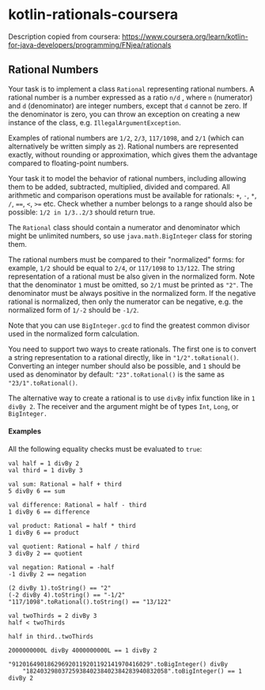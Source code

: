 # kotlin-rationals-coursera

Description copied from coursera: https://www.coursera.org/learn/kotlin-for-java-developers/programming/FNjea/rationals

## Rational Numbers

Your task is to implement a class `Rational` representing rational numbers.
A rational number is a number expressed as a ratio `n/d` , where `n` (numerator)
and `d` (denominator) are integer numbers, except that `d` cannot be zero.
If the denominator is zero, you can throw an exception on creating a new
instance of the class, e.g. `IllegalArgumentException`.

Examples of rational numbers are `1/2`, `2/3`, `117/1098`, and `2/1` (which
can alternatively be written simply as `2`).
Rational numbers are represented exactly, without rounding or
approximation, which gives them the advantage compared to floating-point numbers.

Your task it to model the behavior of rational numbers, including allowing them
to be added, subtracted, multiplied, divided and compared.
All arithmetic and comparison operations must be available for rationals:
`+`, `-`, `*`, `/`, `==`, `<`, `>=` etc.
Check whether a number belongs to a range should also be possible:
`1/2 in 1/3..2/3` should return true.

The `Rational` class should contain a numerator and denominator which might be
unlimited numbers, so use `java.math.BigInteger` class for storing them.

The rational numbers must be compared to their "normalized" forms:
for example, `1/2` should be equal to `2/4`, or `117/1098` to `13/122`.
The string representation of a rational must be also given in the normalized form.
Note that the denominator `1` must be omitted, so `2/1` must be printed as `"2"`.
The denominator must be always positive in the normalized form.
If the negative rational is normalized, then only the numerator can be negative, e.g.
the normalized form of `1/-2` should be `-1/2`.

Note that you can use `BigInteger.gcd` to find the greatest common divisor
used in the normalized form calculation.

You need to support two ways to create rationals. The first one is to convert
a string representation to a rational directly, like in `"1/2".toRational()`.
Converting an integer number should also be possible, and `1` should be used
as denominator by default: `"23".toRational()` is the same as `"23/1".toRational()`.

The alternative way to create a rational is to use `divBy` infix function
like in `1 divBy 2`. The receiver and the argument might be of types `Int`,
`Long`, or `BigInteger.`


#### Examples

All the following equality checks must be evaluated to `true`:

```
val half = 1 divBy 2
val third = 1 divBy 3

val sum: Rational = half + third
5 divBy 6 == sum

val difference: Rational = half - third
1 divBy 6 == difference

val product: Rational = half * third
1 divBy 6 == product

val quotient: Rational = half / third
3 divBy 2 == quotient

val negation: Rational = -half
-1 divBy 2 == negation

(2 divBy 1).toString() == "2"
(-2 divBy 4).toString() == "-1/2"
"117/1098".toRational().toString() == "13/122"

val twoThirds = 2 divBy 3
half < twoThirds

half in third..twoThirds

2000000000L divBy 4000000000L == 1 divBy 2

"912016490186296920119201192141970416029".toBigInteger() divBy
    "1824032980372593840238402384283940832058".toBigInteger() == 1 divBy 2
```
